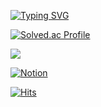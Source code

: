 [![Typing SVG](https://readme-typing-svg.demolab.com?font=Agbalumo&weight=500&size=28&pause=1000&color=6C7797&random=false&width=437&height=69&lines=Slow+and+steady+wins+the+race)](https://git.io/typing-svg)

[![Solved.ac Profile](http://mazassumnida.wtf/api/v2/generate_badge?boj=wjdtj9656)](https://solved.ac/wjdtj9656/)

<a href="https://opgc.me/#/users/wjdtj9656" target="_blank"><img src="https://api.opgc.me/githubs/users/wjdtj9656/tag/?theme=basic" /></a>

<a href="https://www.notion.so/b3418970ea594d77a0582e175c405db7">![Notion](https://img.shields.io/badge/Notion-%23000000.svg?style=for-the-badge&logo=notion&logoColor=white)</a>

[![Hits](https://hits.seeyoufarm.com/api/count/incr/badge.svg?url=https%3A%2F%2Fgithub.com%2Fwjdtj9656&count_bg=%2379C83D&title_bg=%23555555&icon=&icon_color=%23E7E7E7&title=hits&edge_flat=false)](https://hits.seeyoufarm.com)
<!--
**wjdtj9656/wjdtj9656** is a ✨ _special_ ✨ repository because its `README.md` (this file) appears on your GitHub profile.

Here are some ideas to get you started:

- 🔭 I’m currently working on ...
- 🌱 I’m currently learning ...
- 👯 I’m looking to collaborate on ...
- 🤔 I’m looking for help with ...
- 💬 Ask me about ...
- 📫 How to reach me: ...
- 😄 Pronouns: ...
- ⚡ Fun fact: ...
-->
